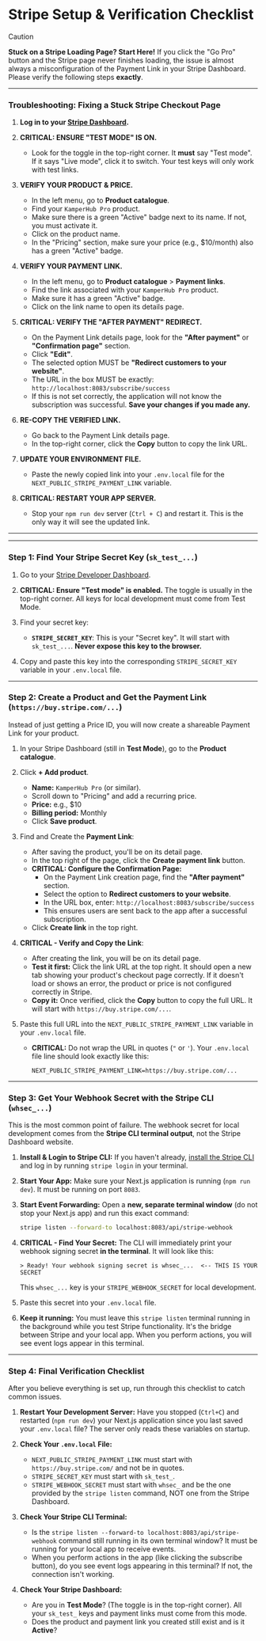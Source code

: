 
# Stripe Setup & Verification Checklist

> [!CAUTION]
> **Stuck on a Stripe Loading Page? Start Here!**
> If you click the "Go Pro" button and the Stripe page never finishes loading, the issue is almost always a misconfiguration of the Payment Link in your Stripe Dashboard. Please verify the following steps **exactly**.

---

### **Troubleshooting: Fixing a Stuck Stripe Checkout Page**

1.  **Log in to your [Stripe Dashboard](https://dashboard.stripe.com/developers).**

2.  **CRITICAL: ENSURE "TEST MODE" IS ON.**
    *   Look for the toggle in the top-right corner. It **must** say "Test mode". If it says "Live mode", click it to switch. Your test keys will only work with test links.

3.  **VERIFY YOUR PRODUCT & PRICE.**
    *   In the left menu, go to **Product catalogue**.
    *   Find your `KamperHub Pro` product.
    *   Make sure there is a green "Active" badge next to its name. If not, you must activate it.
    *   Click on the product name.
    *   In the "Pricing" section, make sure your price (e.g., $10/month) also has a green "Active" badge.

4.  **VERIFY YOUR PAYMENT LINK.**
    *   In the left menu, go to **Product catalogue** > **Payment links**.
    *   Find the link associated with your `KamperHub Pro` product.
    *   Make sure it has a green "Active" badge.
    *   Click on the link name to open its details page.

5.  **CRITICAL: VERIFY THE "AFTER PAYMENT" REDIRECT.**
    *   On the Payment Link details page, look for the **"After payment"** or **"Confirmation page"** section.
    *   Click **"Edit"**.
    *   The selected option MUST be **"Redirect customers to your website"**.
    *   The URL in the box MUST be exactly: `http://localhost:8083/subscribe/success`
    *   If this is not set correctly, the application will not know the subscription was successful. **Save your changes if you made any.**

6.  **RE-COPY THE VERIFIED LINK.**
    *   Go back to the Payment Link details page.
    *   In the top-right corner, click the **Copy** button to copy the link URL.

7.  **UPDATE YOUR ENVIRONMENT FILE.**
    *   Paste the newly copied link into your `.env.local` file for the `NEXT_PUBLIC_STRIPE_PAYMENT_LINK` variable.

8.  **CRITICAL: RESTART YOUR APP SERVER.**
    *   Stop your `npm run dev` server (`Ctrl + C`) and restart it. This is the only way it will see the updated link.

---
---

### Step 1: Find Your Stripe Secret Key (`sk_test_...`)

1.  Go to your [Stripe Developer Dashboard](https://dashboard.stripe.com/developers).

2.  **CRITICAL: Ensure "Test mode" is enabled.** The toggle is usually in the top-right corner. All keys for local development must come from Test Mode.

3.  Find your secret key:
    *   **`STRIPE_SECRET_KEY`**: This is your "Secret key". It will start with `sk_test_...`. **Never expose this key to the browser.**

4.  Copy and paste this key into the corresponding `STRIPE_SECRET_KEY` variable in your `.env.local` file.

---

### Step 2: Create a Product and Get the Payment Link (`https://buy.stripe.com/...`)

Instead of just getting a Price ID, you will now create a shareable Payment Link for your product.

1.  In your Stripe Dashboard (still in **Test Mode**), go to the **Product catalogue**.

2.  Click **+ Add product**.
    *   **Name:** `KamperHub Pro` (or similar).
    *   Scroll down to "Pricing" and add a recurring price.
    *   **Price:** e.g., $10
    *   **Billing period:** Monthly
    *   Click **Save product**.

3.  Find and Create the **Payment Link**:
    *   After saving the product, you'll be on its detail page.
    *   In the top right of the page, click the **Create payment link** button.
    *   **CRITICAL: Configure the Confirmation Page:**
        *   On the Payment Link creation page, find the **"After payment"** section.
        *   Select the option to **Redirect customers to your website**.
        *   In the URL box, enter: `http://localhost:8083/subscribe/success`
        *   This ensures users are sent back to the app after a successful subscription.
    *   Click **Create link** in the top right.

4.  **CRITICAL - Verify and Copy the Link**:
    *   After creating the link, you will be on its detail page.
    *   **Test it first:** Click the link URL at the top right. It should open a new tab showing your product's checkout page correctly. If it doesn't load or shows an error, the product or price is not configured correctly in Stripe.
    *   **Copy it:** Once verified, click the **Copy** button to copy the full URL. It will start with `https://buy.stripe.com/...`.

5.  Paste this full URL into the `NEXT_PUBLIC_STRIPE_PAYMENT_LINK` variable in your `.env.local` file.
    *   **CRITICAL:** Do not wrap the URL in quotes (`"` or `'`). Your `.env.local` file line should look exactly like this:
        ```env
        NEXT_PUBLIC_STRIPE_PAYMENT_LINK=https://buy.stripe.com/...
        ```

---

### Step 3: Get Your Webhook Secret with the Stripe CLI (`whsec_...`)

This is the most common point of failure. The webhook secret for local development comes from the **Stripe CLI terminal output**, not the Stripe Dashboard website.

1.  **Install & Login to Stripe CLI:** If you haven't already, [install the Stripe CLI](https://stripe.com/docs/stripe-cli) and log in by running `stripe login` in your terminal.

2.  **Start Your App:** Make sure your Next.js application is running (`npm run dev`). It must be running on port `8083`.

3.  **Start Event Forwarding:** Open a **new, separate terminal window** (do not stop your Next.js app) and run this exact command:
    ```bash
    stripe listen --forward-to localhost:8083/api/stripe-webhook
    ```

4.  **CRITICAL - Find Your Secret:** The CLI will immediately print your webhook signing secret **in the terminal**. It will look like this:

    ```text
    > Ready! Your webhook signing secret is whsec_...  <-- THIS IS YOUR SECRET
    ```
    
    This `whsec_...` key is your `STRIPE_WEBHOOK_SECRET` for local development.

5.  Paste this secret into your `.env.local` file.

6.  **Keep it running:** You must leave this `stripe listen` terminal running in the background while you test Stripe functionality. It's the bridge between Stripe and your local app. When you perform actions, you will see event logs appear in this terminal.


---

### Step 4: Final Verification Checklist

After you believe everything is set up, run through this checklist to catch common issues.

1.  **Restart Your Development Server:** Have you stopped (`Ctrl+C`) and restarted (`npm run dev`) your Next.js application since you last saved your `.env.local` file? The server only reads these variables on startup.

2.  **Check Your `.env.local` File:**
    *   `NEXT_PUBLIC_STRIPE_PAYMENT_LINK` must start with `https://buy.stripe.com/` and not be in quotes.
    *   `STRIPE_SECRET_KEY` must start with `sk_test_`.
    *   `STRIPE_WEBHOOK_SECRET` must start with `whsec_` and be the one provided by the `stripe listen` command, NOT one from the Stripe Dashboard.

3.  **Check Your Stripe CLI Terminal:**
    *   Is the `stripe listen --forward-to localhost:8083/api/stripe-webhook` command still running in its own terminal window? It must be running for your local app to receive events.
    *   When you perform actions in the app (like clicking the subscribe button), do you see event logs appearing in this terminal? If not, the connection isn't working.

4.  **Check Your Stripe Dashboard:**
    *   Are you in **Test Mode**? (The toggle is in the top-right corner). All your `sk_test_` keys and payment links must come from this mode.
    *   Does the product and payment link you created still exist and is it **Active**?


